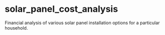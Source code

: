 # solar_panel_cost_analysis
Financial analysis of various solar panel installation options for a particular household.
